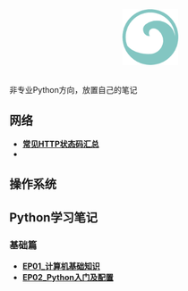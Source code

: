 <div align="center">
    <img src="/assets/img/logo.png" width="100px">
</div>
<br>

非专业Python方向，放置自己的笔记

## 网络

- **[常见HTTP状态码汇总](/web-rel/http-status-code.md)**
- 

## 操作系统


## Python学习笔记
### 基础篇
- **[EP01_计算机基础知识](/python-basic/📘EP01_计算机基础知识.md)**
- **[EP02_Python入门及配置](/python-basic/📘EP02_Python入门及配置.md)**